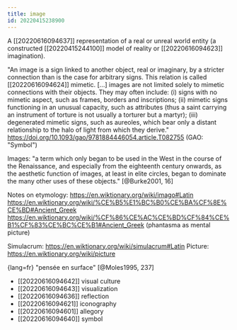 ```yaml
---
title: image
id: 20220415238900
---
```


A [[20220616094637]] representation of a real or unreal world entity (a constructed [[20220415244100]] model of reality or [[20220616094623]] imagination).

"An image is a sign linked to another object, real or imaginary, by a stricter connection than is the case for arbitrary signs. This relation is called [[20220616094624]] mimetic. [...]
images are not limited solely to mimetic connections with their objects. They may often include: (i) signs with no mimetic aspect, such as frames, borders and inscriptions; (ii) mimetic signs functioning in an unusual capacity, such as attributes (thus a saint carrying an instrument of torture is not usually a torturer but a martyr); (iii) degenerated mimetic signs, such as aureoles, which bear only a distant relationship to the halo of light from which they derive."
https://doi.org/10.1093/gao/9781884446054.article.T082755 (GAO: "Symbol")

Images: "a term which only began to be used in the West in the course of the Renaissance, and especially from the eighteenth century onwards, as the aesthetic function of images, at least in elite circles, began to dominate the many other uses of these objects." [@Burke2001, 16]

Notes on etymology:
https://en.wiktionary.org/wiki/imago#Latin
https://en.wiktionary.org/wiki/%CE%B5%E1%BC%B0%CE%BA%CF%8E%CE%BD#Ancient_Greek
https://en.wiktionary.org/wiki/%CF%86%CE%AC%CE%BD%CF%84%CE%B1%CF%83%CE%BC%CE%B1#Ancient_Greek (phantasma as mental picture)

Simulacrum: https://en.wiktionary.org/wiki/simulacrum#Latin
Picture: https://en.wiktionary.org/wiki/picture

{lang=fr} "pensée en surface" [@Moles1995, 237]

- [[20220616094642]] visual culture
- [[20220616094643]] visualization
- [[20220616094636]] reflection
- [[20220616094621]] iconography
- [[20220616094601]] allegory
- [[20220616094640]] symbol
